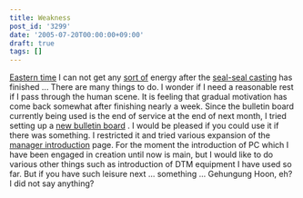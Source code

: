 ```yaml
---
title: Weakness
post_id: '3299'
date: '2005-07-20T00:00:00+09:00'
draft: true
tags: []
---
```


[Eastern time](https://danmaq.com/!/thA/) I can not get any [sort of](https://danmaq.com/!/thA/) energy after the [seal-seal casting](https://danmaq.com/!/thA/) has finished ... There are many things to do. I wonder if I need a reasonable rest if I pass through the human scene. It is feeling that gradual motivation has come back somewhat after finishing nearly a week. Since the bulletin board currently being used is the end of service at the end of next month, I tried setting up a [new bulletin board](https://twitter.com/danmaq) . I would be pleased if you could use it if there was something. I restricted it and tried various expansion of the [manager introduction](https://danmaq.com/tag/head) page. For the moment the introduction of PC which I have been engaged in creation until now is main, but I would like to do various other things such as introduction of DTM equipment I have used so far. But if you have such leisure next ... something ... Gehungung Hoon, eh? I did not say anything?

